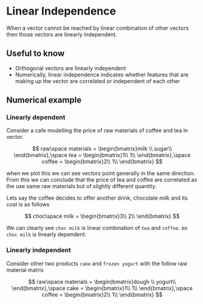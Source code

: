 # Linear Independence

When a vector cannot be reached by linear combination of other vectors then those vectors are linearly independent.

## Useful to know

* Orthogonal vectors are linearly independent
* Numerically, linear independence indicates whether features that are making up the vector are correlated or independent of each other

## Numerical example

### Linearly dependent

Consider a cafe modelling the price of raw materials of coffee and tea in vector.

$$
raw\space materials = \begin{bmatrix}milk \\
sugar\\
\end{bmatrix},\space
tea = \begin{bmatrix}1\\
1\\
\end{bmatrix},\space
coffee = \begin{bmatrix}2\\
1\\
\end{bmatrix}
$$

when we plot this we can see vectors point generally in the same direction. From this we can conclude that the price of tea and coffee are correlated as the use same raw materials but of slightly different quantity.

Lets say the coffee decides to offer another drink, chocolate milk and its cost is as follows

$$
choc\space milk = \begin{bmatrix}3\\
2\\
\end{bmatrix}
$$

We can clearly see `choc milk` is linear combination of `tea` and `coffee`. so `choc milk` is linearly dependent.

### Linearly independent

Consider other two products `cake` and `frozen yogurt` with the follow raw material matrix

$$
raw\space materials = \begin{bmatrix}dough \\
yogurt\\
\end{bmatrix},\space
cake = \begin{bmatrix}1\\
1\\
\end{bmatrix},\space
coffee = \begin{bmatrix}2\\
1\\
\end{bmatrix}
$$
